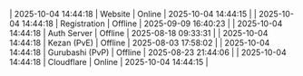 | 2025-10-04 14:44:18 | Website | Online | 2025-10-04 14:44:15 |
| 2025-10-04 14:44:18 | Registration | Offline | 2025-09-09 16:40:23 |
| 2025-10-04 14:44:18 | Auth Server | Offline | 2025-08-18 09:33:31 |
| 2025-10-04 14:44:18 | Kezan (PvE) | Offline | 2025-08-03 17:58:02 |
| 2025-10-04 14:44:18 | Gurubashi (PvP) | Offline | 2025-08-23 21:44:06 |
| 2025-10-04 14:44:18 | Cloudflare | Online | 2025-10-04 14:44:15 |
